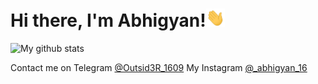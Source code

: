 # Hi there, I'm Abhigyan!<img src="https://raw.githubusercontent.com/ABSphreak/ABSphreak/master/gifs/Hi.gif" width="30px">



![My github stats](https://github-readme-stats.vercel.app/api?username=abhigyan16&show_icons=true&theme=radical)



Contact me on Telegram [@Outsid3R_1609](https://t.me/Outsid3R_1609)
My Instagram [@_abhigyan_16](https://www.instagram.com/_abhigyan_16/)
